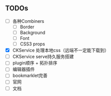 ## TODOs

- [ ] 各种Combiners
    - [ ] Border
    - [ ] Background
    - [ ] Font
    - [ ] CSS3 props
- [X] CKService 处理本地css（远端不一定能下载到）
- [ ] CKService serve持久服务搭建
- [ ] plugin顺序 + 拓扑排序
- [ ] 编辑器插件
- [ ] bookmarklet完善
- [ ] 官网
- [ ] 文档
